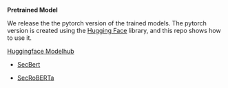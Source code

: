 <!--
 * @Author: Kun
 * @Date: 2020-11-27 10:16:53
 * @LastEditTime: 2022-01-21 18:07:27
 * @LastEditors: Kun
 * @Description: 
 * @FilePath: /projects/my_open_projects/SecBERT/lm/Pretrained_Model.md
-->
**Pretrained Model**


We release the the pytorch version of the trained models. The pytorch version is created using the [Hugging Face](https://github.com/huggingface/pytorch-pretrained-BERT) library, and this repo shows how to use it.

[Huggingface Modelhub](https://huggingface.co/models)

  * [SecBert](https://huggingface.co/jackaduma/SecBERT)

  * [SecRoBERTa](https://huggingface.co/jackaduma/SecRoBERTa)


